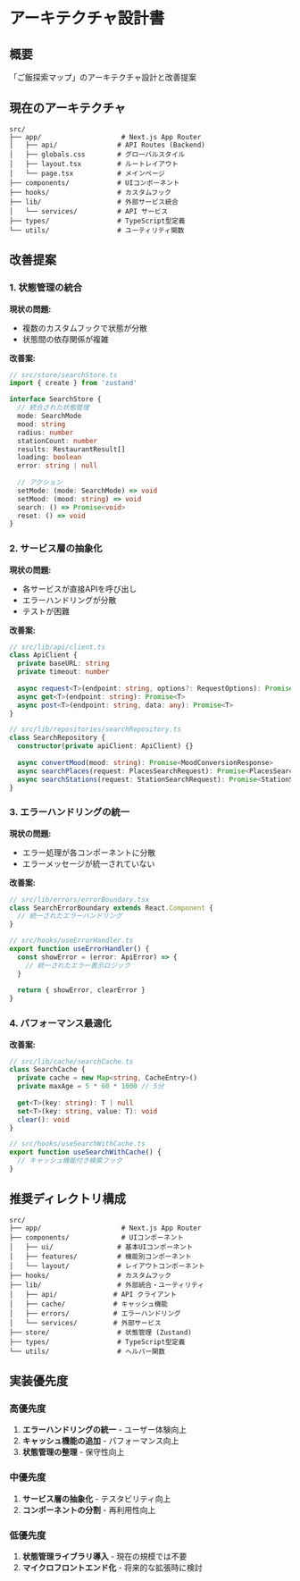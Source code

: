 # アーキテクチャ設計書

## 概要

「ご飯探索マップ」のアーキテクチャ設計と改善提案

## 現在のアーキテクチャ

```
src/
├── app/                    # Next.js App Router
│   ├── api/               # API Routes (Backend)
│   ├── globals.css        # グローバルスタイル
│   ├── layout.tsx         # ルートレイアウト
│   └── page.tsx           # メインページ
├── components/            # UIコンポーネント
├── hooks/                 # カスタムフック
├── lib/                   # 外部サービス統合
│   └── services/          # API サービス
├── types/                 # TypeScript型定義
└── utils/                 # ユーティリティ関数
```

## 改善提案

### 1. 状態管理の統合

**現状の問題:**
- 複数のカスタムフックで状態が分散
- 状態間の依存関係が複雑

**改善案:**
```typescript
// src/store/searchStore.ts
import { create } from 'zustand'

interface SearchStore {
  // 統合された状態管理
  mode: SearchMode
  mood: string
  radius: number
  stationCount: number
  results: RestaurantResult[]
  loading: boolean
  error: string | null
  
  // アクション
  setMode: (mode: SearchMode) => void
  setMood: (mood: string) => void
  search: () => Promise<void>
  reset: () => void
}
```

### 2. サービス層の抽象化

**現状の問題:**
- 各サービスが直接APIを呼び出し
- エラーハンドリングが分散
- テストが困難

**改善案:**
```typescript
// src/lib/api/client.ts
class ApiClient {
  private baseURL: string
  private timeout: number
  
  async request<T>(endpoint: string, options?: RequestOptions): Promise<T>
  async get<T>(endpoint: string): Promise<T>
  async post<T>(endpoint: string, data: any): Promise<T>
}

// src/lib/repositories/searchRepository.ts
class SearchRepository {
  constructor(private apiClient: ApiClient) {}
  
  async convertMood(mood: string): Promise<MoodConversionResponse>
  async searchPlaces(request: PlacesSearchRequest): Promise<PlacesSearchResponse>
  async searchStations(request: StationSearchRequest): Promise<StationSearchResponse>
}
```

### 3. エラーハンドリングの統一

**現状の問題:**
- エラー処理が各コンポーネントに分散
- エラーメッセージが統一されていない

**改善案:**
```typescript
// src/lib/errors/errorBoundary.tsx
class SearchErrorBoundary extends React.Component {
  // 統一されたエラーハンドリング
}

// src/hooks/useErrorHandler.ts
export function useErrorHandler() {
  const showError = (error: ApiError) => {
    // 統一されたエラー表示ロジック
  }
  
  return { showError, clearError }
}
```

### 4. パフォーマンス最適化

**改善案:**
```typescript
// src/lib/cache/searchCache.ts
class SearchCache {
  private cache = new Map<string, CacheEntry>()
  private maxAge = 5 * 60 * 1000 // 5分
  
  get<T>(key: string): T | null
  set<T>(key: string, value: T): void
  clear(): void
}

// src/hooks/useSearchWithCache.ts
export function useSearchWithCache() {
  // キャッシュ機能付き検索フック
}
```

## 推奨ディレクトリ構成

```
src/
├── app/                    # Next.js App Router
├── components/             # UIコンポーネント
│   ├── ui/                # 基本UIコンポーネント
│   ├── features/          # 機能別コンポーネント
│   └── layout/            # レイアウトコンポーネント
├── hooks/                 # カスタムフック
├── lib/                   # 外部統合・ユーティリティ
│   ├── api/              # API クライアント
│   ├── cache/            # キャッシュ機能
│   ├── errors/           # エラーハンドリング
│   └── services/         # 外部サービス
├── store/                 # 状態管理 (Zustand)
├── types/                 # TypeScript型定義
└── utils/                 # ヘルパー関数
```

## 実装優先度

### 高優先度
1. **エラーハンドリングの統一** - ユーザー体験向上
2. **キャッシュ機能の追加** - パフォーマンス向上
3. **状態管理の整理** - 保守性向上

### 中優先度
1. **サービス層の抽象化** - テスタビリティ向上
2. **コンポーネントの分割** - 再利用性向上

### 低優先度
1. **状態管理ライブラリ導入** - 現在の規模では不要
2. **マイクロフロントエンド化** - 将来的な拡張時に検討